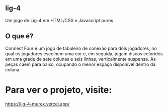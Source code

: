 ## lig-4
Um jogo de Lig-4 em HTML/CSS e Javascript puros

## O que é?
 Connect Four é um jogo de tabuleiro de conexão para dois jogadores, no qual os jogadores escolhem uma cor e, em seguida, jogam discos coloridos em uma grade de sete colunas e seis linhas, verticalmente suspensa. As peças caem para baixo, ocupando o menor espaço disponível dentro da coluna.
 
 # Para ver o projeto, visite: 
https://lig-4-murex.vercel.app/
